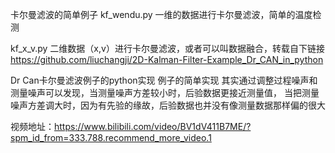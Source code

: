 卡尔曼滤波的简单例子
kf_wendu.py  一维的数据进行卡尔曼滤波，简单的温度检测

kf_x_v.py   二维数据（x,v）进行卡尔曼滤波，或者可以叫数据融合，转载自下链接
https://github.com/liuchangji/2D-Kalman-Filter-Example_Dr_CAN_in_python

Dr Can卡尔曼滤波例子的python实现
例子的简单实现
其实通过调整过程噪声和测量噪声可以发现，当测量噪声方差较小时，后验数据更接近测量值，
当把测量噪声方差调大时，因为有先验的缘故，后验数据也并没有像测量数据那样偏的很大

视频地址：https://www.bilibili.com/video/BV1dV411B7ME/?spm_id_from=333.788.recommend_more_video.1




